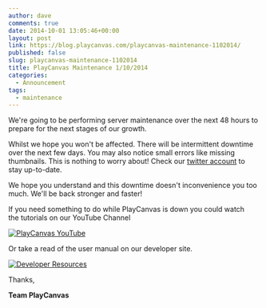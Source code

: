 ```yaml
---
author: dave
comments: true
date: 2014-10-01 13:05:46+00:00
layout: post
link: https://blog.playcanvas.com/playcanvas-maintenance-1102014/
published: false
slug: playcanvas-maintenance-1102014
title: PlayCanvas Maintenance 1/10/2014
categories:
  - Announcement
tags:
  - maintenance
---
```


We're going to be performing server maintenance over the next 48 hours to prepare for the next stages of our growth.

Whilst we hope you won't be affected. There will be intermittent downtime over the next few days. You may also notice small errors like missing thumbnails. This is nothing to worry about! Check our [twitter account](https://twitter.com/playcanvas) to stay up-to-date.

We hope you understand and this downtime doesn't inconvenience you too much. We'll be back stronger and faster!

If you need something to do while PlayCanvas is down you could watch the tutorials on our YouTube Channel

[![PlayCanvas YouTube](/img/playcanvas-youtube.jpg)](https://www.youtube.com/watch?v=3l5uV2RjFXo&list=PL0KdXFF26E4Bpjx5R3B8LH6blmU-h3JLV)

Or take a read of the user manual on our developer site.

[![Developer Resources](/img/developer-resources.jpg)](https://developer.playcanvas.com)

Thanks,

**Team PlayCanvas**
